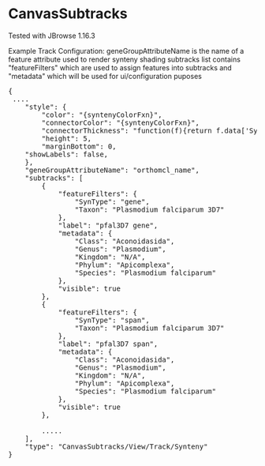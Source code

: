 # CanvasSubtracks

Tested with JBrowse 1.16.3

Example Track Configuration:
  geneGroupAttributeName is the name of a feature attribute used to render synteny shading
  subtracks list contains "featureFilters" which are used to assign features into subtracks and "metadata" which will be used for ui/configuration puposes

<pre>
{
 ....
    "style": {
        "color": "{syntenyColorFxn}",
        "connectorColor": "{syntenyColorFxn}",
        "connectorThickness": "function(f){return f.data['SynType'] === 'span' ? 3 : 1; }",
        "height": 5,
        "marginBottom": 0,
	"showLabels": false,
    },
    "geneGroupAttributeName": "orthomcl_name",
    "subtracks": [
        {
            "featureFilters": {
                "SynType": "gene",
                "Taxon": "Plasmodium falciparum 3D7"
            },
            "label": "pfal3D7 gene",
            "metadata": {
                "Class": "Aconoidasida",
                "Genus": "Plasmodium",
                "Kingdom": "N/A",
                "Phylum": "Apicomplexa",
                "Species": "Plasmodium falciparum"
            },
            "visible": true
        },
        {
            "featureFilters": {
                "SynType": "span",
                "Taxon": "Plasmodium falciparum 3D7"
            },
            "label": "pfal3D7 span",
            "metadata": {
                "Class": "Aconoidasida",
                "Genus": "Plasmodium",
                "Kingdom": "N/A",
                "Phylum": "Apicomplexa",
                "Species": "Plasmodium falciparum"
            },
            "visible": true
        },

        .....
    ],
    "type": "CanvasSubtracks/View/Track/Synteny"
}
</pre>
